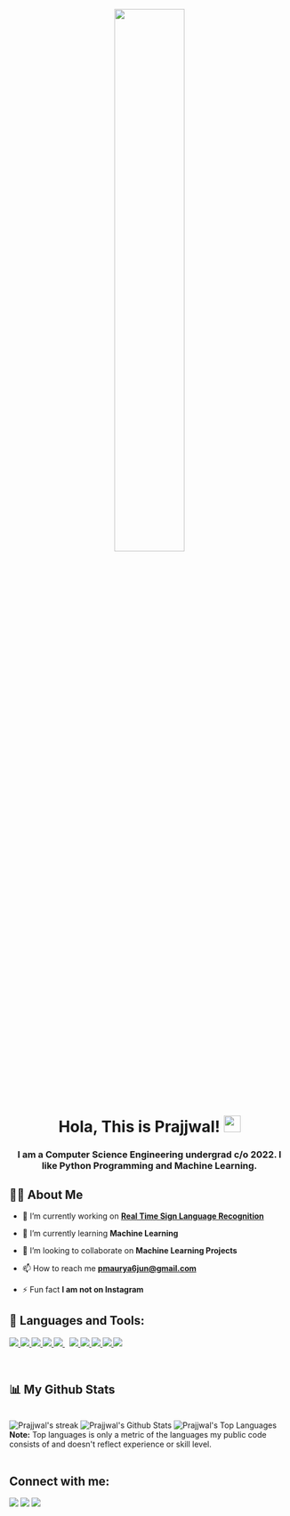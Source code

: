 <p align="center">
    <a href="#"><img width="50%" height="50%" src="https://www.nicepng.com/png/detail/266-2666972_software-developer.png"/></a>
</p>

<h1 align="center">Hola, This is Prajjwal! <img src="https://raw.githubusercontent.com/MartinHeinz/MartinHeinz/master/wave.gif" width="30px"></h1>
<h3 align="center"> I am a Computer Science Engineering undergrad c/o 2022. I like Python Programming and Machine Learning.</h3>


## 🙋‍♂️ About Me

- 🔭 I’m currently working on **[Real Time Sign Language Recognition](https://github.com/AlankarSaxena2712/Real-Time-Sign-Language-Recognition)**

- 🌱 I’m currently learning **Machine Learning**

- 👯 I’m looking to collaborate on **Machine Learning Projects**

- 📫 How to reach me **pmaurya6jun@gmail.com**

- ⚡ Fun fact **I am not on Instagram**

## 🚀 Languages and Tools:

<p align="left">  
    <a href="https://www.w3.org/html/" target="_blank"> <img src="https://img.icons8.com/color/48/000000/html-5.png"/> </a> 
    <a href="https://www.w3schools.com/css/" target="_blank"> <img src="https://img.icons8.com/color/48/000000/css3.png"/> </a>
    <a href="https://developer.mozilla.org/en-US/docs/Web/JavaScript" target="_blank"> <img src="https://img.icons8.com/color/48/000000/javascript.png"/> </a> 
    <a href="https://www.python.org" target="_blank"> <img src="https://img.icons8.com/color/48/000000/python.png"/> </a> 
    <a style="padding-right:8px;" href="https://www.mysql.com/" target="_blank"> <img src="https://img.icons8.com/fluent/50/000000/mysql-logo.png"/> </a>   
    <a href="https://git-scm.com/" target="_blank"> <img src="https://img.icons8.com/color/48/000000/git.png"/> </a>
    <a href="https://flask.palletsprojects.com/en/2.0.x/" target="_blank"> <img src="https://img.icons8.com/ios/60/000000/flask.png"/> </a>
    <a href="https://www.tensorflow.org/" target="_blank"><img src="https://img.icons8.com/color/48/000000/tensorflow.png"/> </a>
    <a href="https://code.visualstudio.com/" target="_blank"> <img src="https://img.icons8.com/color/48/000000/visual-studio-code-2019.png"/> </a>
    <a href="https://jupyter.org/" target="_blank"> <img src="https://img.icons8.com/fluency/48/000000/jupyter.png"/> </a>
</p>

<!-- [![React Badge](https://img.shields.io/badge/-React-61DBFB?style=for-the-badge&labelColor=black&logo=react&logoColor=61DBFB)](#)  [![Javascript Badge](https://img.shields.io/badge/-Javascript-F0DB4F?style=for-the-badge&labelColor=black&logo=javascript&logoColor=F0DB4F)](#) [![Typescript Badge](https://img.shields.io/badge/-Typescript-007acc?style=for-the-badge&labelColor=black&logo=typescript&logoColor=007acc)](#) [![Nodejs Badge](https://img.shields.io/badge/-Nodejs-3C873A?style=for-the-badge&labelColor=black&logo=node.js&logoColor=3C873A)](#) [![GraphQL Badge](https://img.shields.io/badge/-GraphQl-e535ab?style=for-the-badge&labelColor=black&logo=node.js&logoColor=e535ab)](#) -->
<br/>

## 📊 My Github Stats
<br/>

  <img title="🔥 Get streak stats for your profile at git.io/streak-stats" alt="Prajjwal's streak" src="https://github-readme-streak-stats.herokuapp.com/?user=prxjju&theme=black-ice&hide_border=true&stroke=0000&background=060A0CD0"/>
  <img alt="Prajjwal's Github Stats" src="https://github-readme-stats.vercel.app/api?username=prxjju&show_icons=true&count_private=true&theme=react&hide_border=true&bg_color=0D1117" />
  <img alt="Prajjwal's Top Languages" src="https://github-readme-stats.vercel.app/api/top-langs/?username=prxjju&langs_count=8&count_private=true&layout=compact&theme=react&hide_border=true&bg_color=0D1117" />
  <br/>
  <b>Note:</b> Top languages is only a metric of the languages my public code consists of and doesn't reflect experience or skill level.


<br/>
<br/>
<!-- activity graph code
<a href="https://github.com/SubhamRaoniar28/github-readme-activity-graph"><img alt="Subham Raoniar's Activity Graph" src="https://activity-graph.herokuapp.com/graph?username=SubhamRaoniar28&bg_color=0D1117&color=5BCDEC&line=5BCDEC&point=FFFFFF&hide_border=true" /></a> -->


## Connect with me:
<p align="left">

<a href = "https://www.linkedin.com/in/prajjwal-maurya-6b3534190/"><img src="https://img.icons8.com/fluent/48/000000/linkedin.png"/></a>
<a href = "https://twitter.com/prxjjwal"><img src="https://img.icons8.com/fluent/48/000000/twitter.png"/></a>
<a href="https://leetcode.com/pmaurya6jun/" target="_blank"><img src="https://img.icons8.com/external-tal-revivo-shadow-tal-revivo/48/000000/external-level-up-your-coding-skills-and-quickly-land-a-job-logo-shadow-tal-revivo.png"/></a>

</p>
